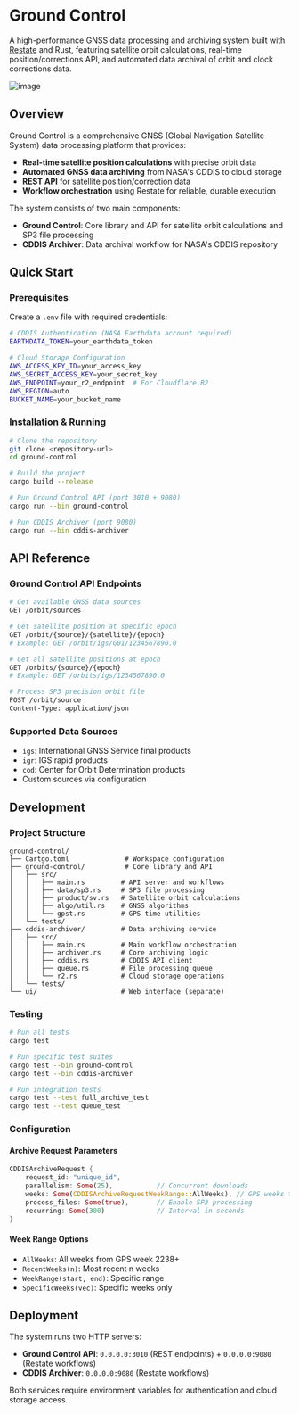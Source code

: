 # Ground Control

A high-performance GNSS data processing and archiving system built with [Restate](https://restate.dev/) and Rust, featuring satellite orbit calculations, real-time position/corrections API, and automated data archival of orbit and clock corrections data.

![image](https://github.com/user-attachments/assets/fd6fded3-fd36-4c00-acb8-e4f001e11ae6)


## Overview

Ground Control is a comprehensive GNSS (Global Navigation Satellite System) data processing platform that provides:

- **Real-time satellite position calculations** with precise orbit data
- **Automated GNSS data archiving** from NASA's CDDIS to cloud storage
- **REST API** for satellite position/correction data
- **Workflow orchestration** using Restate for reliable, durable execution

The system consists of two main components:

- **Ground Control**: Core library and API for satellite orbit calculations and SP3 file processing
- **CDDIS Archiver**: Data archival workflow for NASA's CDDIS repository

## Quick Start

### Prerequisites

Create a `.env` file with required credentials:

```bash
# CDDIS Authentication (NASA Earthdata account required)
EARTHDATA_TOKEN=your_earthdata_token

# Cloud Storage Configuration
AWS_ACCESS_KEY_ID=your_access_key
AWS_SECRET_ACCESS_KEY=your_secret_key
AWS_ENDPOINT=your_r2_endpoint  # For Cloudflare R2
AWS_REGION=auto
BUCKET_NAME=your_bucket_name
```

### Installation & Running

```bash
# Clone the repository
git clone <repository-url>
cd ground-control

# Build the project
cargo build --release

# Run Ground Control API (port 3010 + 9080)
cargo run --bin ground-control

# Run CDDIS Archiver (port 9080)
cargo run --bin cddis-archiver
```

## API Reference

### Ground Control API Endpoints

```bash
# Get available GNSS data sources
GET /orbit/sources

# Get satellite position at specific epoch
GET /orbit/{source}/{satellite}/{epoch}
# Example: GET /orbit/igs/G01/1234567890.0

# Get all satellite positions at epoch
GET /orbits/{source}/{epoch}
# Example: GET /orbits/igs/1234567890.0

# Process SP3 precision orbit file
POST /orbit/source
Content-Type: application/json
```

### Supported Data Sources

- `igs`: International GNSS Service final products
- `igr`: IGS rapid products
- `cod`: Center for Orbit Determination products
- Custom sources via configuration

## Development

### Project Structure

```
ground-control/
├── Cartgo.toml              # Workspace configuration
├── ground-control/          # Core library and API
│   ├── src/
│   │   ├── main.rs         # API server and workflows
│   │   ├── data/sp3.rs     # SP3 file processing
│   │   ├── product/sv.rs   # Satellite orbit calculations
│   │   ├── algo/util.rs    # GNSS algorithms
│   │   └── gpst.rs         # GPS time utilities
│   └── tests/
├── cddis-archiver/         # Data archiving service
│   ├── src/
│   │   ├── main.rs         # Main workflow orchestration
│   │   ├── archiver.rs     # Core archiving logic
│   │   ├── cddis.rs        # CDDIS API client
│   │   ├── queue.rs        # File processing queue
│   │   └── r2.rs           # Cloud storage operations
│   └── tests/
└── ui/                     # Web interface (separate)
```

### Testing

```bash
# Run all tests
cargo test

# Run specific test suites
cargo test --bin ground-control
cargo test --bin cddis-archiver

# Run integration tests
cargo test --test full_archive_test
cargo test --test queue_test
```

### Configuration

#### Archive Request Parameters

```rust
CDDISArchiveRequest {
    request_id: "unique_id",
    parallelism: Some(25),           // Concurrent downloads
    weeks: Some(CDDISArchiveRequestWeekRange::AllWeeks), // GPS weeks to process
    process_files: Some(true),       // Enable SP3 processing
    recurring: Some(300)             // Interval in seconds
}
```

#### Week Range Options

- `AllWeeks`: All weeks from GPS week 2238+
- `RecentWeeks(n)`: Most recent n weeks
- `WeekRange(start, end)`: Specific range
- `SpecificWeeks(vec)`: Specific weeks only

## Deployment

The system runs two HTTP servers:

- **Ground Control API**: `0.0.0.0:3010` (REST endpoints) + `0.0.0.0:9080` (Restate workflows)
- **CDDIS Archiver**: `0.0.0.0:9080` (Restate workflows)

Both services require environment variables for authentication and cloud storage access.
